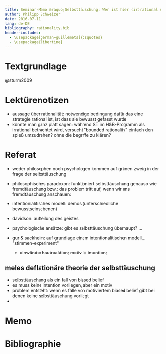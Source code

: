 ```yaml
---
title: Seminar-Memo &raquo;Selbsttäuschung: Wer ist hier (ir)rational und warum?&laquo;, *Theorien der Rationaliät, 12. Sitzung 11. Juli 2016*
author: Philipp Schweizer
date: 2016-07-11
lang: de-DE
bibliography: rationality.bib
header-includes:
  - \usepackage[german=guillemets]{csquotes}
  - \usepackage{libertine}
---
```


# Textgrundlage
@sturm2009


# Lektürenotizen

- aussage über rationalität: notwendige bedingung dafür das eine strategie rational ist, ist dass sie bewusst gefasst wurde
- könnte man ganz platt sagen: während ST im H&B-Programm als irrational betrachtet wird, versucht "bounded rationality" einfach den spieß umzudrehen? ohne die begriffe zu klären?

# Referat

- weder philosophen noch psychologen kommen auf grünen zweig in der frage der selbsttäuschung
- philosophisches paradoxon: funktioniert selbsttäuschung genauso wie fremdtäuschung bzw.: das problem tritt auf, wenn wir uns fremdtäuschung anschauen:
- intentionialitisches modell: demos (unterschiedliche bewusstseinsebenen)
- davidson: aufteilung des geistes

- psychologische ansätze: gibt es selbsttäuschung überhaupt? ...
- gur & sackheim: auf grundlage einem intentionalitischen modell... "stimmen-experiment"
  + einwände: hautreaktion; motiv != intention; 


## meles deflationäre theorie der selbsttäuschung

- selbsttäuschung als ein fall von biased belief
- es muss keine intention vorliegen, aber ein motiv
- problem entsteht: wenn es fälle von motiviertem biased belief gibt bei denen keine selbsttäuschung vorliegt
- 





# Memo







# Bibliographie